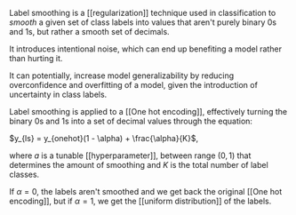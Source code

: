 Label smoothing is a [[regularization]] technique used in classification to *smooth* a given set of class labels into values that aren't purely binary $0$s and $1$s, but rather a smooth set of decimals. 

It introduces intentional noise, which can end up benefiting a model rather than hurting it.

It can potentially, increase model generalizability by reducing overconfidence and overfitting of a model, given the introduction of uncertainty in class labels.

Label smoothing is applied to a [[One hot encoding]], effectively turning the binary $0$s and $1$s into a set of decimal values through the equation:

$y_{ls} = y_{onehot}(1 - \alpha) + \frac{\alpha}{K}$,

where $a$ is a tunable [[hyperparameter]], between range $(0, 1)$ that determines the amount of smoothing and $K$ is the total number of label classes.

If $\alpha = 0$, the labels aren't smoothed and we get back the original [[One hot encoding]], but if $\alpha = 1$, we get the [[uniform distribution]] of the labels.

